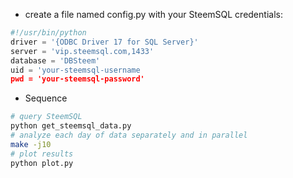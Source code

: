* create a file named config.py with your SteemSQL credentials:
```python
#!/usr/bin/python
driver = '{ODBC Driver 17 for SQL Server}'
server = 'vip.steemsql.com,1433'
database = 'DBSteem'
uid = 'your-steemsql-username
pwd = 'your-steemsql-password'
```
* Sequence
```bash
# query SteemSQL
python get_steemsql_data.py
# analyze each day of data separately and in parallel
make -j10
# plot results
python plot.py
```
